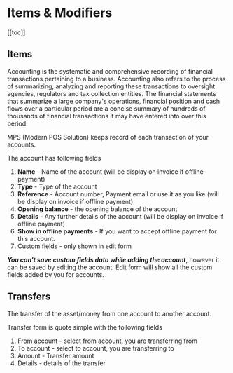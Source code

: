 # Items & Modifiers

[[toc]]

## Items

Accounting is the systematic and comprehensive recording of financial transactions pertaining to a business. Accounting also refers to the process of summarizing, analyzing and reporting these transactions to oversight agencies, regulators and tax collection entities. The financial statements that summarize a large company's operations, financial position and cash flows over a particular period are a concise summary of hundreds of thousands of financial transactions it may have entered into over this period.

MPS (Modern POS Solution) keeps record of each transaction of your accounts.

The account has following fields

1.  **Name** - Name of the account (will be display on invoice if offline payment)
2.  **Type** - Type of the account
3.  **Reference** - Account number, Payment email or use it as you like (will be display on invoice if offline payment)
4.  **Opening balance** - the opening balance of the account
5.  **Details** - Any further details of the account (will be display on invoice if offline payment)
6.  **Show in offline payments** - If you want to accept offline payment for this account.
7.  Custom fields - only shown in edit form

**_You can't save custom fields data while adding the account_**, however it can be saved by editing the account. Edit form will show all the custom fields added by you for accounts.

## Transfers

The transfer of the asset/money from one account to another account.

Transfer form is quote simple with the following fields

1.  From account - select from account, you are transferring from
2.  To account - select to account, you are transferring to
3.  Amount - Transfer amount
4.  Details - details of the transfer

